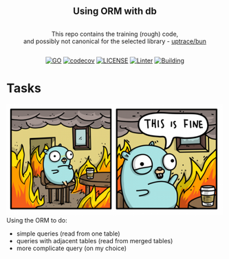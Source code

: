 <div align="center">
<article style="display: flex; flex-direction: column; align-items: center; justify-content: center;">
  <h1 style="width: 100%; text-align: center;">Using ORM with db</h1>
  <p>This repo contains the training (rough) code,<br>and possibly not canonical for the selected library -  
    <a href="https://github.com/uptrace/bun" target="_blank">uptrace/bun</a></p>
</article>

<div align="center">

[![GO][go-badge]][go-url] [![codecov][codecov-badge]][codecov-url] [![LICENSE][license-badge]][license-url] [![Linter][linter-badge]][linter-url] [![Building][building-badge]][building-url]

[license-badge]: https://img.shields.io/npm/l/@douyinfe/semi-ui
[license-url]: https://github.com/p12s/using-orm-with-db/blob/main/LICENSE
[codecov-badge]: https://codecov.io/gh/p12s/using-orm-with-db/branch/main/graph/badge.svg?token=4VNUW8GPUS
[codecov-url]: https://codecov.io/gh/p12s/using-orm-with-db
[go-badge]: https://img.shields.io/github/go-mod/go-version/p12s/using-orm-with-db?style=plastic
[go-url]: https://github.com/p12s/using-orm-with-db/blob/main/go.mod
[linter-badge]: https://github.com/p12s/using-orm-with-db/workflows/Linter/badge.svg?branch=main
[linter-url]: https://github.com/p12s/using-orm-with-db/actions/workflows/linter.yml
[building-badge]: https://github.com/p12s/using-orm-with-db/workflows/Building/badge.svg?branch=main
[building-url]: https://github.com/p12s/using-orm-with-db/actions/workflows/building.yml

</div>
</div>

# Tasks
![Go](https://github.com/p12s/using-orm-with-db/blob/main/gopher.png?raw=true)  
Using the ORM to do:  
- simple queries (read from one table)  
- queries with adjacent tables (read from merged tables)  
- more complicate query (on my choice)  
